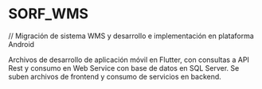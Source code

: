 # SORF_WMS
// Migración de sistema WMS y desarrollo e implementación en plataforma Android

Archivos de desarrollo de aplicación móvil en Flutter, con consultas a API Rest y consumo en Web Service con base de datos en SQL Server. Se suben archivos de frontend y consumo de servicios en backend.
